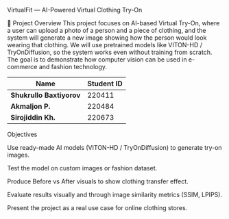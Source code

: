 VirtualFit — AI-Powered Virtual Clothing Try-On

🎯 Project Overview
This project focuses on AI-based Virtual Try-On, where a user can upload a photo of a person and a piece of clothing, and the system will generate a new image showing how the person would look wearing that clothing.
We will use pretrained models like VITON-HD / TryOnDiffusion, so the system works even without training from scratch.
The goal is to demonstrate how computer vision can be used in e-commerce and fashion technology.

| Name                     | Student ID | 
| ------------------------ | ---------- | 
| **Shukrullo Baxtiyorov** | 220411     | 
| **Akmaljon P.**          | 220484     | 
| **Sirojiddin Kh.**          | 220673     | 

Objectives

Use ready-made AI models (VITON-HD / TryOnDiffusion) to generate try-on images.

Test the model on custom images or fashion dataset.

Produce Before vs After visuals to show clothing transfer effect.

Evaluate results visually and through image similarity metrics (SSIM, LPIPS).

Present the project as a real use case for online clothing stores.
